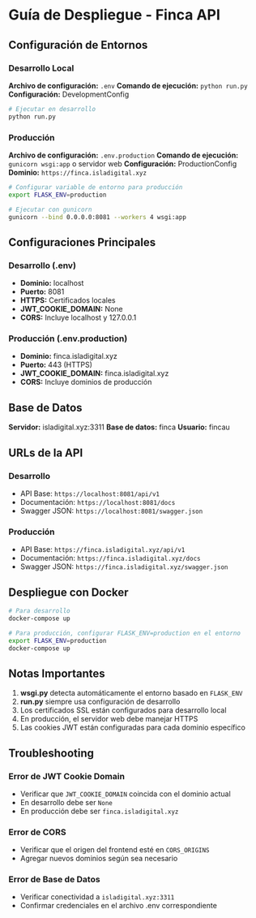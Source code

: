 # Guía de Despliegue - Finca API

## Configuración de Entornos

### Desarrollo Local

**Archivo de configuración:** `.env`
**Comando de ejecución:** `python run.py`
**Configuración:** DevelopmentConfig

```bash
# Ejecutar en desarrollo
python run.py
```

### Producción

**Archivo de configuración:** `.env.production`
**Comando de ejecución:** `gunicorn wsgi:app` o servidor web
**Configuración:** ProductionConfig
**Dominio:** `https://finca.isladigital.xyz`

```bash
# Configurar variable de entorno para producción
export FLASK_ENV=production

# Ejecutar con gunicorn
gunicorn --bind 0.0.0.0:8081 --workers 4 wsgi:app
```

## Configuraciones Principales

### Desarrollo (.env)
- **Dominio:** localhost
- **Puerto:** 8081
- **HTTPS:** Certificados locales
- **JWT_COOKIE_DOMAIN:** None
- **CORS:** Incluye localhost y 127.0.0.1

### Producción (.env.production)
- **Dominio:** finca.isladigital.xyz
- **Puerto:** 443 (HTTPS)
- **JWT_COOKIE_DOMAIN:** finca.isladigital.xyz
- **CORS:** Incluye dominios de producción

## Base de Datos

**Servidor:** isladigital.xyz:3311
**Base de datos:** finca
**Usuario:** fincau

## URLs de la API

### Desarrollo
- API Base: `https://localhost:8081/api/v1`
- Documentación: `https://localhost:8081/docs`
- Swagger JSON: `https://localhost:8081/swagger.json`

### Producción
- API Base: `https://finca.isladigital.xyz/api/v1`
- Documentación: `https://finca.isladigital.xyz/docs`
- Swagger JSON: `https://finca.isladigital.xyz/swagger.json`

## Despliegue con Docker

```bash
# Para desarrollo
docker-compose up

# Para producción, configurar FLASK_ENV=production en el entorno
export FLASK_ENV=production
docker-compose up
```

## Notas Importantes

1. **wsgi.py** detecta automáticamente el entorno basado en `FLASK_ENV`
2. **run.py** siempre usa configuración de desarrollo
3. Los certificados SSL están configurados para desarrollo local
4. En producción, el servidor web debe manejar HTTPS
5. Las cookies JWT están configuradas para cada dominio específico

## Troubleshooting

### Error de JWT Cookie Domain
- Verificar que `JWT_COOKIE_DOMAIN` coincida con el dominio actual
- En desarrollo debe ser `None`
- En producción debe ser `finca.isladigital.xyz`

### Error de CORS
- Verificar que el origen del frontend esté en `CORS_ORIGINS`
- Agregar nuevos dominios según sea necesario

### Error de Base de Datos
- Verificar conectividad a `isladigital.xyz:3311`
- Confirmar credenciales en el archivo .env correspondiente